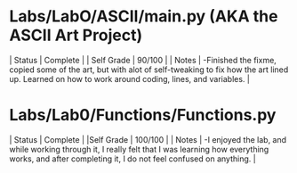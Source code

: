 # Labs/LabO/ASCII/main.py (AKA the ASCII Art Project)
| Status | Complete |
| Self Grade | 90/100 |
| Notes | -Finished the fixme, copied some of the art, but with alot of self-tweaking to fix how the art lined up. Learned on how to work around coding, lines, and variables. |

# Labs/Lab0/Functions/Functions.py
| Status | Complete |
|Self Grade | 100/100 |
| Notes | -I enjoyed the lab, and while working through it, I really felt that I was learning how everything works, and after completing it, I do not feel confused on anything. |